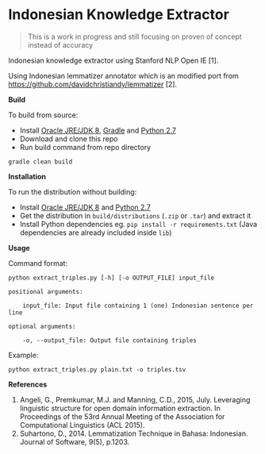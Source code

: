 # Indonesian Knowledge Extractor

> This is a work in progress and still focusing on proven of concept instead of accuracy

Indonesian knowledge extractor using Stanford NLP Open IE [1].

Using Indonesian lemmatizer annotator which is an modified port from https://github.com/davidchristiandy/lemmatizer [2].

**Build**

To build from source:

* Install [Oracle JRE/JDK 8](http://www.oracle.com/technetwork/java/javase/downloads/jdk8-downloads-2133151.html), [Gradle](https://gradle.org/) and [Python 2.7]()
* Download and clone this repo
* Run build command from repo directory

```
gradle clean build
```

**Installation**

To run the distribution without building:

* Install [Oracle JRE/JDK 8](http://www.oracle.com/technetwork/java/javase/downloads/jdk8-downloads-2133151.html) and [Python 2.7]()
* Get the distribution in `build/distributions` (`.zip` or `.tar`) and extract it
* Install Python dependencies eg. `pip install -r requirements.txt` (Java dependencies are already included inside `lib`)

**Usage**

Command format:

```
python extract_triples.py [-h] [-o OUTPUT_FILE] input_file
 
positional arguments:
 
    input_file: Input file containing 1 (one) Indonesian sentence per line
 
optional arguments:
 
    -o, --output_file: Output file containing triples
```

Example:

```
python extract_triples.py plain.txt -o triples.tsv 
```

**References**

1. Angeli, G., Premkumar, M.J. and Manning, C.D., 2015, July. Leveraging linguistic structure for open domain information extraction. In Proceedings of the 53rd Annual Meeting of the Association for Computational Linguistics (ACL 2015).
2. Suhartono, D., 2014. Lemmatization Technique in Bahasa: Indonesian. Journal of Software, 9(5), p.1203.